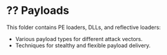# ?? Payloads 
This folder contains PE loaders, DLLs, and reflective loaders: 
- Various payload types for different attack vectors. 
- Techniques for stealthy and flexible payload delivery. 
